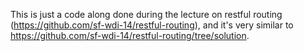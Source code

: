 This is just a code along done during the lecture on restful routing (https://github.com/sf-wdi-14/restful-routing), and it's very similar to https://github.com/sf-wdi-14/restful-routing/tree/solution.
